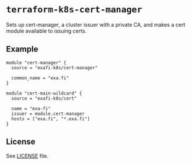 # `terraform-k8s-cert-manager`

Sets up cert-manager, a cluster issuer with a private CA,
and makes a cert module available to issuing certs.

## Example

```
module "cert-manager" {
  source = "exafi-k8s/cert-manager"

  common_name = "exa.fi"
}

module "cert-main-wildcard" {
  source = "exafi-k8s/cert"

  name = "exa-fi"
  issuer = module.cert-manager
  hosts = ["exa.fi", "*.exa.fi"]
}
```

## License

See [LICENSE](./LICENSE) file.
